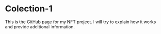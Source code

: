 # Colection-1
This is the GitHub page for my NFT project. I will try to explain how it works and provide additional information.

